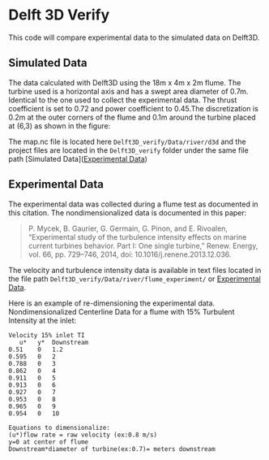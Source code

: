 # Delft 3D Verify 


This code will compare experimental data to the simulated data on Delft3D.

## Simulated Data 
The data calculated with Delft3D using the 18m x 4m x 2m flume. The turbine used is a horizontal axis and has a swept area diameter of 0.7m.  Identical to the one used to collect the experimental data. The thrust coefficient is set to 0.72 and power coefficient to 0.45.The discretization is 0.2m at the outer corners of the flume and 0.1m around the turbine placed at (6,3) as shown in the figure:

The map.nc file is located here `Delft3D_verify/Data/river/d3d` and the project files are located in the `Delft3D_verify` folder under the same file path [Simulated Data]([Experimental Data](https://github.com/browniea/Delft3D_verify/tree/verify/Data/river/flume_experiment))

## Experimental Data 
The experimental data was collected during a flume test as documented in this citation. The nondimensionalized data is documented in this paper: 
>   P. Mycek, B. Gaurier, G. Germain, G. Pinon, and E. Rivoalen, “Experimental study of the turbulence intensity effects on marine current turbines behavior. Part I: One single turbine,” Renew. Energy, vol. 66, pp. 729–746, 2014, doi: 10.1016/j.renene.2013.12.036.  

The velocity and turbulence intensity data is available in text files located in the file path `Delft3D_verify/Data/river/flume_experiment/` or [Experimental Data](https://github.com/browniea/Delft3D_verify/tree/verify/Data/river/flume_experiment).

Here is an example of re-dimensioning the experimental data. 
Nondimensionalized Centerline Data for a flume with 15% Turbulent Intensity at the inlet:

```
Velocity 15% inlet TI
   u*	y*	Downstream
0.51	0	1.2
0.595	0	2
0.788	0	3
0.862	0	4
0.911	0	5
0.913	0	6
0.927	0	7
0.953	0	8
0.965	0	9
0.954	0	10

Equations to dimensionalize: 
(u*)flow rate = raw velocity (ex:0.8 m/s)
y=0 at center of flume 
Downstream*diameter of turbine(ex:0.7)= meters downstream 
```
